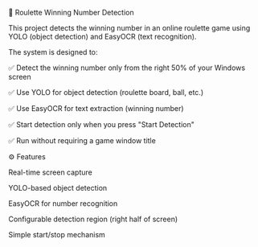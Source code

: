 🎲 Roulette Winning Number Detection

This project detects the winning number in an online roulette game using YOLO (object detection) and EasyOCR (text recognition).

The system is designed to:

✅ Detect the winning number only from the right 50% of your Windows screen

✅ Use YOLO for object detection (roulette board, ball, etc.)

✅ Use EasyOCR for text extraction (winning number)

✅ Start detection only when you press "Start Detection"

✅ Run without requiring a game window title

⚙️ Features

Real-time screen capture

YOLO-based object detection

EasyOCR for number recognition

Configurable detection region (right half of screen)

Simple start/stop mechanism
